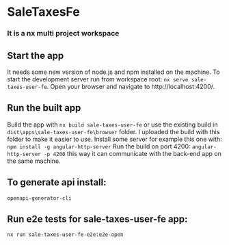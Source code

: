 # SaleTaxesFe
### It is a nx multi project workspace

## Start the app

It needs some new version of node.js and npm installed on the machine.
To start the development server run from workspace root: `nx serve sale-taxes-user-fe`. Open your browser and navigate to http://localhost:4200/.

## Run the built app

Build the app with `nx build sale-taxes-user-fe` or use the existing build in `dist\apps\sale-taxes-user-fe\browser` folder.
I uploaded the build with this folder to make it easier to use.
Install some server for example this one with: `npm install -g angular-http-server`
Run the build on port 4200: `angular-http-server -p 4200` this way it can communicate with the back-end app on the same machine.

## To generate api install:
`openapi-generator-cli`

## Run e2e tests for sale-taxes-user-fe app:
`nx run sale-taxes-user-fe-e2e:e2e-open`
